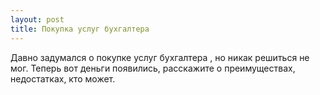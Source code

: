 ```yaml
---
layout: post 
title: Покупка услуг бухгалтера 
--- 
```

Давно задумался о покупке услуг бухгалтера , но никак решиться не мог. Теперь вот деньги появились, расскажите о преимуществах, недостатках, кто может.